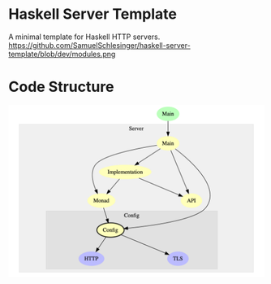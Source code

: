 # Haskell Server Template

A minimal template for Haskell HTTP servers.
https://github.com/SamuelSchlesinger/haskell-server-template/blob/dev/modules.png

# Code Structure

![Module Structure](https://github.com/SamuelSchlesinger/haskell-server-template/blob/dev/modules.png)
